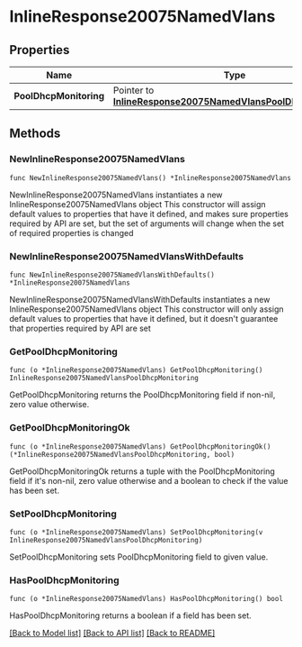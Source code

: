 # InlineResponse20075NamedVlans

## Properties

Name | Type | Description | Notes
------------ | ------------- | ------------- | -------------
**PoolDhcpMonitoring** | Pointer to [**InlineResponse20075NamedVlansPoolDhcpMonitoring**](InlineResponse20075NamedVlansPoolDhcpMonitoring.md) |  | [optional] 

## Methods

### NewInlineResponse20075NamedVlans

`func NewInlineResponse20075NamedVlans() *InlineResponse20075NamedVlans`

NewInlineResponse20075NamedVlans instantiates a new InlineResponse20075NamedVlans object
This constructor will assign default values to properties that have it defined,
and makes sure properties required by API are set, but the set of arguments
will change when the set of required properties is changed

### NewInlineResponse20075NamedVlansWithDefaults

`func NewInlineResponse20075NamedVlansWithDefaults() *InlineResponse20075NamedVlans`

NewInlineResponse20075NamedVlansWithDefaults instantiates a new InlineResponse20075NamedVlans object
This constructor will only assign default values to properties that have it defined,
but it doesn't guarantee that properties required by API are set

### GetPoolDhcpMonitoring

`func (o *InlineResponse20075NamedVlans) GetPoolDhcpMonitoring() InlineResponse20075NamedVlansPoolDhcpMonitoring`

GetPoolDhcpMonitoring returns the PoolDhcpMonitoring field if non-nil, zero value otherwise.

### GetPoolDhcpMonitoringOk

`func (o *InlineResponse20075NamedVlans) GetPoolDhcpMonitoringOk() (*InlineResponse20075NamedVlansPoolDhcpMonitoring, bool)`

GetPoolDhcpMonitoringOk returns a tuple with the PoolDhcpMonitoring field if it's non-nil, zero value otherwise
and a boolean to check if the value has been set.

### SetPoolDhcpMonitoring

`func (o *InlineResponse20075NamedVlans) SetPoolDhcpMonitoring(v InlineResponse20075NamedVlansPoolDhcpMonitoring)`

SetPoolDhcpMonitoring sets PoolDhcpMonitoring field to given value.

### HasPoolDhcpMonitoring

`func (o *InlineResponse20075NamedVlans) HasPoolDhcpMonitoring() bool`

HasPoolDhcpMonitoring returns a boolean if a field has been set.


[[Back to Model list]](../README.md#documentation-for-models) [[Back to API list]](../README.md#documentation-for-api-endpoints) [[Back to README]](../README.md)


